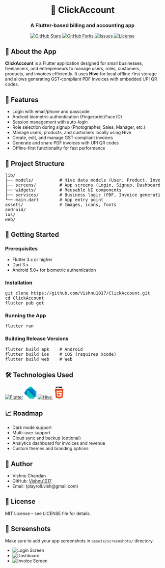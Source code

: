 <h1 align="center">📒 ClickAccount</h1>
<h3 align="center">A Flutter-based billing and accounting app</h3>

<p align="center">
  <a href="https://github.com/Vishnu1017/ClickAccount">
    <img src="https://img.shields.io/github/stars/Vishnu1017/ClickAccount?style=social" alt="GitHub Stars">
  </a>
  <a href="https://github.com/Vishnu1017/ClickAccount">
    <img src="https://img.shields.io/github/forks/Vishnu1017/ClickAccount?style=social" alt="GitHub Forks">
  </a>
  <a href="https://github.com/Vishnu1017/ClickAccount">
    <img src="https://img.shields.io/github/issues/Vishnu1017/ClickAccount" alt="Issues">
  </a>
  <a href="https://github.com/Vishnu1017/ClickAccount">
    <img src="https://img.shields.io/github/license/Vishnu1017/ClickAccount" alt="License">
  </a>
</p>

<h2>🧾 About the App</h2>
<p><strong>ClickAccount</strong> is a Flutter application designed for small businesses, freelancers, and entrepreneurs to manage users, roles, customers, products, and invoices efficiently. It uses <strong>Hive</strong> for local offline-first storage and allows generating GST-compliant PDF invoices with embedded UPI QR codes.</p>

<h2>🔧 Features</h2>
<ul>
  <li>Login with email/phone and passcode</li>
  <li>Android biometric authentication (Fingerprint/Face ID)</li>
  <li>Session management with auto-login</li>
  <li>Role selection during signup (Photographer, Sales, Manager, etc.)</li>
  <li>Manage users, products, and customers locally using Hive</li>
  <li>Create, edit, and manage GST-compliant invoices</li>
  <li>Generate and share PDF invoices with UPI QR codes</li>
  <li>Offline-first functionality for fast performance</li>
</ul>

<h2>📁 Project Structure</h2>
<pre>
lib/
├── models/          # Hive data models (User, Product, Invoice)
├── screens/         # App screens (Login, Signup, Dashboard, AuthGate, Passcode)
├── widgets/         # Reusable UI components
├── services/        # Business logic (PDF, Invoice generation, UPI QR)
└── main.dart        # App entry point
assets/              # Images, icons, fonts
android/
ios/
web/
</pre>

<h2>🚀 Getting Started</h2>

<h3>Prerequisites</h3>
<ul>
  <li>Flutter 3.x or higher</li>
  <li>Dart 3.x</li>
  <li>Android 5.0+ for biometric authentication</li>
</ul>

<h3>Installation</h3>
<pre>
git clone https://github.com/Vishnu1017/ClickAccount.git
cd ClickAccount
flutter pub get
</pre>

<h3>Running the App</h3>
<pre>flutter run</pre>

<h3>Building Release Versions</h3>
<pre>
flutter build apk    # Android
flutter build ios    # iOS (requires Xcode)
flutter build web    # Web
</pre>

<h2>🛠️ Technologies Used</h2>
<p>
  <a href="https://flutter.dev" target="_blank"><img src="https://www.vectorlogo.zone/logos/flutterio/flutterio-icon.svg" alt="Flutter" width="40" height="40"/></a>
  <a href="https://dart.dev" target="_blank"><img src="https://raw.githubusercontent.com/devicons/devicon/master/icons/dart/dart-original.svg" alt="Dart" width="40" height="40"/></a>
<a href="https://pub.dev/packages/hive" target="_blank">
  <img src="https://pub.dev/static/hash-3e5x4t/image/preview/hive.png" alt="Hive" width="40" height="40"/>
</a>
  <a href="https://www.w3.org/html/" target="_blank"><img src="https://raw.githubusercontent.com/devicons/devicon/master/icons/html5/html5-original-wordmark.svg" alt="HTML5" width="40" height="40"/></a>
</p>

<h2>📈 Roadmap</h2>
<ul>
  <li>Dark mode support</li>
  <li>Multi-user support</li>
  <li>Cloud sync and backup (optional)</li>
  <li>Analytics dashboard for invoices and revenue</li>
  <li>Custom themes and branding options</li>
</ul>

<h2>👤 Author</h2>
<ul>
  <li>Vishnu Chandan</li>
  <li>GitHub: <a href="https://github.com/Vishnu1017">Vishnu1017</a></li>
  <li>Email: (playroll.vish@gmail.com)</li>
</ul>

<h2>📄 License</h2>
<p>MIT License – see LICENSE file for details.</p>

<h2>📸 Screenshots</h2>
<p>Make sure to add your app screenshots in <code>assets/screenshots/</code> directory.</p>
<ul>
  <li><img src="assets/screenshots/login.png" alt="Login Screen" width="250"/></li>
  <li><img src="assets/screenshots/dashboard.png" alt="Dashboard" width="250"/></li>
  <li><img src="assets/screenshots/invoice.png" alt="Invoice Screen" width="250"/></li>
</ul>

